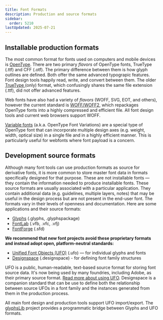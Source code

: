 ```yaml
---
title: Font Formats
description: Production and source formats
sidebar:
  order: 5210
lastUpdated: 2025-07-21
---
```


## Installable production formats

The most common format for fonts used on computers and mobile devices is [OpenType][wiki-opentype]. There are two primary _flavors_ of OpenType fonts, TrueType (.ttf) and CFF (.otf). The primary difference between them is how glyph outlines are defined. Both offer the same advanced typograpic features. Font design tools happily read, write, and convert between them. The older [TrueType ][wiki-truetype] (only) format, which confusingly shares the same file extension (.ttf), did not offer advanced features.

Web fonts have also had a variety of _flavors_ (WOFF, SVG, EOT, and others), however the current standard is [WOFF/WOFF2][wiki-woff], which repackages OpenType fonts into a highly compressed and efficient file. All font design tools and current web browsers support WOFF.

[Variable fonts][moz-variable-fonts] (a.k.a. OpenType Font Variations) are a special type of OpenType font that can incorporate multiple design axes (e.g. weight, width, optical size) in a single file and in a highly efficient manner. This is particularly useful for webfonts where font payload is a concern.  

## Development source formats

Although many font tools can use production formats as source for derivative fonts, it is more common to store master font data in formats specifically designed for that purpose. These are not installable fonts — they contain the information needed to produce installable fonts. These source formats are usually associated with a particular application. They contain additional data (e.g. guidelines, multiple layers, notes) that may be useful in the design process but are not present in the end-user font. The formats vary in their levels of openness and documentation. Here are some applications and their source formats:

- [Glyphs][glyphs] (.glyphs, .glyphspackage)
- [FontLab][fontlab] (.vfb, .vfc, .vfj)
- [FontForge][fontforge] (.sfd)

**We recommend that new font projects avoid these proprietary formats and instead adopt open, platform-neutral standards:**

- [Unified Font Objects (UFO)][ufo] (.ufo) — for individual glyphs and fonts
- [Designspace][designspace] (.designspace) - for defining font family structures

UFO is a public, human-readable, text-based source format for storing font source data. It's now being used by many foundries, including Adobe, as their primary source format. [Read more about using UFO][unifed-font-objects-ufo]. Designspace is a companion standard that can be use to define both the relationship between source UFOs in a font family and the instances generated from them in the production process.

All main font design and production tools support UFO import/export. The [glyphsLib][glyphslib] project provides a programmatic bridge between Glyphs and UFO formats.

[designspace]: https://fonttools.readthedocs.io/en/stable/designspaceLib/xml.html#document-xml-structure
[fontforge]: https://fontforge.org/
[fontlab]: https://www.fontlab.com/
[glyphs]: https://glyphsapp.com/
[glyphslib]: https://github.com/googlefonts/glyphsLib
[ufo]: https://unifiedfontobject.org/
[unifed-font-objects-ufo]: /topics/fonts/unifed-font-objects-ufo
[wiki-opentype]: https://en.wikipedia.org/wiki/OpenType
[wiki-truetype]: https://en.wikipedia.org/wiki/TrueType
[wiki-woff]: https://en.wikipedia.org/wiki/Web_Open_Font_Format
[moz-variable-fonts]: https://developer.mozilla.org/en-US/docs/Web/CSS/CSS_fonts/Variable_fonts_guide
